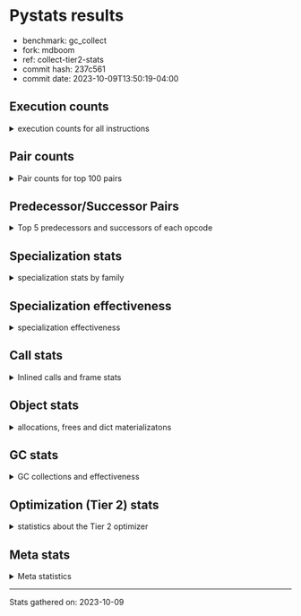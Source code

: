 
# Pystats results

- benchmark: gc_collect
- fork: mdboom
- ref: collect-tier2-stats
- commit hash: 237c561
- commit date: 2023-10-09T13:50:19-04:00

## Execution counts

<details>
<summary> execution counts for all instructions </summary>

|Name | Count | Self | Cumulative | Miss ratio | 
|---|---:|---:|---:|---:|
| LOAD_FAST | 41,875,500 | 18.5% | 18.5% |  |
| STORE_ATTR_INSTANCE_VALUE | 32,256,000 | 14.3% | 32.8% |  |
| STORE_FAST | 16,527,600 | 7.3% | 40.1% |  |
| LOAD_CONST | 16,515,900 | 7.3% | 47.4% |  |
| LOAD_FAST_LOAD_FAST | 16,515,900 | 7.3% | 54.7% |  |
| RESUME_CHECK | 16,512,180 | 7.3% | 62.1% | 0.0% |
| RETURN_CONST | 16,512,000 | 7.3% | 69.4% |  |
| POP_TOP | 8,448,120 | 3.7% | 73.1% |  |
| CALL_PY_EXACT_ARGS | 8,448,060 | 3.7% | 76.8% |  |
| RETURN_VALUE | 8,067,960 | 3.6% | 80.4% |  |
| ENTER_EXECUTOR | 8,067,840 | 3.6% | 84.0% |  |
| EXIT_INIT_CHECK | 8,064,000 | 3.6% | 87.6% |  |
| CALL_ALLOC_AND_ENTER_INIT | 8,064,000 | 3.6% | 91.1% |  |
| LOAD_ATTR_INSTANCE_VALUE | 8,064,000 | 3.6% | 94.7% |  |
| LOAD_ATTR_METHOD_WITH_VALUES | 8,064,000 | 3.6% | 98.3% |  |
| LOAD_GLOBAL_MODULE | 779,740 | 0.3% | 98.6% |  |
| POP_JUMP_IF_FALSE | 387,840 | 0.2% | 98.8% |  |
| COMPARE_OP_INT | 387,840 | 0.2% | 99.0% |  |
| GET_ITER | 384,120 | 0.2% | 99.1% |  |
| CALL_BUILTIN_CLASS | 384,120 | 0.2% | 99.3% |  |
| FOR_ITER_RANGE | 384,120 | 0.2% | 99.5% |  |
| LOAD_GLOBAL_BUILTIN | 384,120 | 0.2% | 99.6% |  |
| CALL_LIST_APPEND | 384,000 | 0.2% | 99.8% |  |
| LOAD_ATTR_METHOD_NO_DICT | 384,000 | 0.2% | 100.0% |  |
| PUSH_NULL | 11,760 | 0.0% | 100.0% |  |
| LOAD_ATTR_MODULE | 11,620 | 0.0% | 100.0% |  |
| CALL | 7,860 | 0.0% | 100.0% |  |
| CALL_BUILTIN_FAST_WITH_KEYWORDS | 3,900 | 0.0% | 100.0% |  |
| BINARY_OP_ADD_FLOAT | 3,840 | 0.0% | 100.0% | 1.6% |
| DELETE_FAST | 3,840 | 0.0% | 100.0% |  |
| POP_JUMP_IF_NOT_NONE | 3,840 | 0.0% | 100.0% |  |
| BINARY_OP_ADD_INT | 3,840 | 0.0% | 100.0% |  |
| BINARY_OP_MULTIPLY_INT | 3,840 | 0.0% | 100.0% |  |
| BINARY_OP_SUBTRACT_FLOAT | 3,840 | 0.0% | 100.0% |  |
| LOAD_DEREF | 180 | 0.0% | 100.0% |  |
| BUILD_LIST | 120 | 0.0% | 100.0% |  |
| CALL_FUNCTION_EX | 120 | 0.0% | 100.0% |  |
| NOP | 60 | 0.0% | 100.0% |  |
| CALL_INTRINSIC_1 | 60 | 0.0% | 100.0% |  |
| COPY_FREE_VARS | 60 | 0.0% | 100.0% |  |
| LIST_EXTEND | 60 | 0.0% | 100.0% |  |
| LOAD_GLOBAL | 60 | 0.0% | 100.0% |  |
| LOAD_ATTR | 40 | 0.0% | 100.0% |  |


</details>

## Pair counts

<details>
<summary> Pair counts for top 100 pairs </summary>

|Pair | Count | Self | Cumulative | 
|---|---:|---:|---:|
| LOAD_CONST LOAD_FAST | 16,128,000 | 7.1% | 7.1% |
| LOAD_FAST STORE_ATTR_INSTANCE_VALUE | 16,128,000 | 7.1% | 14.3% |
| STORE_ATTR_INSTANCE_VALUE RETURN_CONST | 16,128,000 | 7.1% | 21.4% |
| CALL_PY_EXACT_ARGS RESUME_CHECK | 8,448,060 | 3.7% | 25.2% |
| RETURN_CONST POP_TOP | 8,448,000 | 3.7% | 28.9% |
| STORE_FAST LOAD_FAST | 8,071,680 | 3.6% | 32.5% |
| RETURN_VALUE STORE_FAST | 8,067,840 | 3.6% | 36.0% |
| RESUME_CHECK LOAD_CONST | 8,064,060 | 3.6% | 39.6% |
| EXIT_INIT_CHECK RETURN_VALUE | 8,064,000 | 3.6% | 43.2% |
| LOAD_FAST STORE_FAST | 8,064,000 | 3.6% | 46.7% |
| LOAD_FAST CALL_PY_EXACT_ARGS | 8,064,000 | 3.6% | 50.3% |
| LOAD_FAST LOAD_ATTR_METHOD_WITH_VALUES | 8,064,000 | 3.6% | 53.9% |
| LOAD_FAST_LOAD_FAST LOAD_ATTR_INSTANCE_VALUE | 8,064,000 | 3.6% | 57.5% |
| LOAD_FAST_LOAD_FAST STORE_ATTR_INSTANCE_VALUE | 8,064,000 | 3.6% | 61.0% |
| RETURN_CONST EXIT_INIT_CHECK | 8,064,000 | 3.6% | 64.6% |
| CALL_ALLOC_AND_ENTER_INIT RESUME_CHECK | 8,064,000 | 3.6% | 68.2% |
| LOAD_ATTR_INSTANCE_VALUE STORE_ATTR_INSTANCE_VALUE | 8,064,000 | 3.6% | 71.7% |
| LOAD_ATTR_METHOD_WITH_VALUES LOAD_FAST | 8,064,000 | 3.6% | 75.3% |
| RESUME_CHECK LOAD_FAST_LOAD_FAST | 8,064,000 | 3.6% | 78.9% |
| STORE_ATTR_INSTANCE_VALUE LOAD_CONST | 8,064,000 | 3.6% | 82.4% |
| STORE_ATTR_INSTANCE_VALUE LOAD_FAST_LOAD_FAST | 8,064,000 | 3.6% | 86.0% |
| POP_TOP LOAD_FAST | 7,680,000 | 3.4% | 89.4% |
| STORE_FAST ENTER_EXECUTOR | 7,680,000 | 3.4% | 92.8% |
| ENTER_EXECUTOR CALL_ALLOC_AND_ENTER_INIT | 7,679,940 | 3.4% | 96.2% |
| STORE_FAST LOAD_GLOBAL_MODULE | 387,960 | 0.2% | 96.4% |
| ENTER_EXECUTOR LOAD_FAST | 387,900 | 0.2% | 96.6% |
| LOAD_FAST LOAD_CONST | 387,840 | 0.2% | 96.7% |
| COMPARE_OP_INT POP_JUMP_IF_FALSE | 387,840 | 0.2% | 96.9% |
| GET_ITER FOR_ITER_RANGE | 384,120 | 0.2% | 97.1% |
| CALL_BUILTIN_CLASS GET_ITER | 384,120 | 0.2% | 97.2% |
| FOR_ITER_RANGE STORE_FAST | 384,120 | 0.2% | 97.4% |
| LOAD_GLOBAL_BUILTIN LOAD_FAST | 384,120 | 0.2% | 97.6% |
| LOAD_FAST CALL_BUILTIN_CLASS | 384,100 | 0.2% | 97.7% |
| STORE_FAST LOAD_GLOBAL_BUILTIN | 384,100 | 0.2% | 97.9% |
| LOAD_FAST_LOAD_FAST CALL_PY_EXACT_ARGS | 384,060 | 0.2% | 98.1% |
| LOAD_GLOBAL_MODULE LOAD_FAST_LOAD_FAST | 384,060 | 0.2% | 98.3% |
| LOAD_GLOBAL_MODULE CALL_ALLOC_AND_ENTER_INIT | 384,060 | 0.2% | 98.4% |
| POP_TOP ENTER_EXECUTOR | 384,000 | 0.2% | 98.6% |
| POP_TOP RETURN_CONST | 384,000 | 0.2% | 98.8% |
| LOAD_CONST COMPARE_OP_INT | 384,000 | 0.2% | 98.9% |
| LOAD_FAST CALL_LIST_APPEND | 384,000 | 0.2% | 99.1% |
| LOAD_FAST LOAD_ATTR_METHOD_NO_DICT | 384,000 | 0.2% | 99.3% |
| POP_JUMP_IF_FALSE LOAD_FAST | 384,000 | 0.2% | 99.4% |
| CALL_LIST_APPEND LOAD_GLOBAL_MODULE | 384,000 | 0.2% | 99.6% |
| LOAD_ATTR_METHOD_NO_DICT LOAD_FAST | 384,000 | 0.2% | 99.8% |
| RESUME_CHECK LOAD_FAST | 384,000 | 0.2% | 100.0% |
| LOAD_ATTR_MODULE PUSH_NULL | 11,620 | 0.0% | 100.0% |
| LOAD_GLOBAL_MODULE LOAD_ATTR_MODULE | 11,600 | 0.0% | 100.0% |
| PUSH_NULL CALL | 7,740 | 0.0% | 100.0% |
| PUSH_NULL CALL_BUILTIN_FAST_WITH_KEYWORDS | 3,900 | 0.0% | 100.0% |
| LOAD_FAST RETURN_VALUE | 3,900 | 0.0% | 100.0% |
| CALL LOAD_FAST | 3,840 | 0.0% | 100.0% |
| CALL STORE_FAST | 3,840 | 0.0% | 100.0% |
| DELETE_FAST LOAD_GLOBAL_MODULE | 3,840 | 0.0% | 100.0% |
| LOAD_CONST BINARY_OP_ADD_INT | 3,840 | 0.0% | 100.0% |
| LOAD_FAST POP_JUMP_IF_NOT_NONE | 3,840 | 0.0% | 100.0% |
| LOAD_FAST BINARY_OP_SUBTRACT_FLOAT | 3,840 | 0.0% | 100.0% |
| LOAD_FAST LOAD_GLOBAL_MODULE | 3,840 | 0.0% | 100.0% |
| LOAD_FAST_LOAD_FAST LOAD_FAST | 3,840 | 0.0% | 100.0% |
| POP_JUMP_IF_FALSE ENTER_EXECUTOR | 3,840 | 0.0% | 100.0% |
| POP_JUMP_IF_NOT_NONE LOAD_FAST_LOAD_FAST | 3,840 | 0.0% | 100.0% |
| STORE_FAST DELETE_FAST | 3,840 | 0.0% | 100.0% |
| BINARY_OP_ADD_FLOAT STORE_FAST | 3,840 | 0.0% | 100.0% |
| BINARY_OP_ADD_INT BINARY_OP_MULTIPLY_INT | 3,840 | 0.0% | 100.0% |
| BINARY_OP_MULTIPLY_INT COMPARE_OP_INT | 3,840 | 0.0% | 100.0% |
| BINARY_OP_SUBTRACT_FLOAT BINARY_OP_ADD_FLOAT | 3,840 | 0.0% | 100.0% |
| CALL_BUILTIN_FAST_WITH_KEYWORDS STORE_FAST | 3,840 | 0.0% | 100.0% |
| PUSH_NULL LOAD_FAST | 120 | 0.0% | 100.0% |
| LOAD_DEREF PUSH_NULL | 120 | 0.0% | 100.0% |
| CALL CALL | 100 | 0.0% | 100.0% |
| NOP LOAD_DEREF | 60 | 0.0% | 100.0% |
| POP_TOP NOP | 60 | 0.0% | 100.0% |
| POP_TOP LOAD_GLOBAL_MODULE | 60 | 0.0% | 100.0% |
| RETURN_VALUE RETURN_VALUE | 60 | 0.0% | 100.0% |
| BUILD_LIST LOAD_DEREF | 60 | 0.0% | 100.0% |
| BUILD_LIST STORE_FAST | 60 | 0.0% | 100.0% |
| CALL POP_TOP | 60 | 0.0% | 100.0% |
| CALL_FUNCTION_EX COPY_FREE_VARS | 60 | 0.0% | 100.0% |
| CALL_FUNCTION_EX RESUME_CHECK | 60 | 0.0% | 100.0% |
| CALL_INTRINSIC_1 CALL_FUNCTION_EX | 60 | 0.0% | 100.0% |
| COPY_FREE_VARS RESUME_CHECK | 60 | 0.0% | 100.0% |
| LIST_EXTEND CALL_INTRINSIC_1 | 60 | 0.0% | 100.0% |
| LOAD_CONST STORE_FAST | 60 | 0.0% | 100.0% |
| LOAD_DEREF LIST_EXTEND | 60 | 0.0% | 100.0% |
| LOAD_FAST BUILD_LIST | 60 | 0.0% | 100.0% |
| LOAD_FAST CALL_FUNCTION_EX | 60 | 0.0% | 100.0% |
| CALL_BUILTIN_FAST_WITH_KEYWORDS POP_TOP | 60 | 0.0% | 100.0% |
| RESUME_CHECK BUILD_LIST | 60 | 0.0% | 100.0% |
| RESUME_CHECK LOAD_DEREF | 60 | 0.0% | 100.0% |
| RETURN_VALUE LOAD_GLOBAL | 40 | 0.0% | 100.0% |
| RETURN_VALUE LOAD_GLOBAL_MODULE | 20 | 0.0% | 100.0% |
| CALL CALL_BUILTIN_CLASS | 20 | 0.0% | 100.0% |
| LOAD_ATTR PUSH_NULL | 20 | 0.0% | 100.0% |
| LOAD_ATTR LOAD_ATTR_MODULE | 20 | 0.0% | 100.0% |
| LOAD_FAST CALL | 20 | 0.0% | 100.0% |
| LOAD_GLOBAL LOAD_ATTR | 20 | 0.0% | 100.0% |
| LOAD_GLOBAL LOAD_GLOBAL_BUILTIN | 20 | 0.0% | 100.0% |
| LOAD_GLOBAL LOAD_GLOBAL_MODULE | 20 | 0.0% | 100.0% |
| STORE_FAST LOAD_GLOBAL | 20 | 0.0% | 100.0% |
| LOAD_GLOBAL_MODULE LOAD_ATTR | 20 | 0.0% | 100.0% |


</details>

## Predecessor/Successor Pairs

<details>
<summary> Top 5 predecessors and successors of each opcode </summary>

### EXIT_INIT_CHECK

<details>
<summary> Successors and predecessors for EXIT_INIT_CHECK </summary>

|Predecessors | Count | Percentage | 
|---|---:|---:|
| RETURN_CONST | 8,064,000 | 100.0% |

|Successors | Count | Percentage | 
|---|---:|---:|
| RETURN_VALUE | 8,064,000 | 100.0% |


</details>

### GET_ITER

<details>
<summary> Successors and predecessors for GET_ITER </summary>

|Predecessors | Count | Percentage | 
|---|---:|---:|
| CALL_BUILTIN_CLASS | 384,120 | 100.0% |

|Successors | Count | Percentage | 
|---|---:|---:|
| FOR_ITER_RANGE | 384,120 | 100.0% |


</details>

### NOP

<details>
<summary> Successors and predecessors for NOP </summary>

|Predecessors | Count | Percentage | 
|---|---:|---:|
| POP_TOP | 60 | 100.0% |

|Successors | Count | Percentage | 
|---|---:|---:|
| LOAD_DEREF | 60 | 100.0% |


</details>

### POP_TOP

<details>
<summary> Successors and predecessors for POP_TOP </summary>

|Predecessors | Count | Percentage | 
|---|---:|---:|
| RETURN_CONST | 8,448,000 | 100.0% |
| CALL | 60 | 0.0% |
| CALL_BUILTIN_FAST_WITH_KEYWORDS | 60 | 0.0% |

|Successors | Count | Percentage | 
|---|---:|---:|
| LOAD_FAST | 7,680,000 | 90.9% |
| ENTER_EXECUTOR | 384,000 | 4.5% |
| RETURN_CONST | 384,000 | 4.5% |
| NOP | 60 | 0.0% |
| LOAD_GLOBAL_MODULE | 60 | 0.0% |


</details>

### PUSH_NULL

<details>
<summary> Successors and predecessors for PUSH_NULL </summary>

|Predecessors | Count | Percentage | 
|---|---:|---:|
| LOAD_ATTR_MODULE | 11,620 | 98.8% |
| LOAD_DEREF | 120 | 1.0% |
| LOAD_ATTR | 20 | 0.2% |

|Successors | Count | Percentage | 
|---|---:|---:|
| CALL | 7,740 | 65.8% |
| CALL_BUILTIN_FAST_WITH_KEYWORDS | 3,900 | 33.2% |
| LOAD_FAST | 120 | 1.0% |


</details>

### RETURN_VALUE

<details>
<summary> Successors and predecessors for RETURN_VALUE </summary>

|Predecessors | Count | Percentage | 
|---|---:|---:|
| EXIT_INIT_CHECK | 8,064,000 | 100.0% |
| LOAD_FAST | 3,900 | 0.0% |
| RETURN_VALUE | 60 | 0.0% |

|Successors | Count | Percentage | 
|---|---:|---:|
| STORE_FAST | 8,067,840 | 100.0% |
| RETURN_VALUE | 60 | 0.0% |
| LOAD_GLOBAL | 40 | 0.0% |
| LOAD_GLOBAL_MODULE | 20 | 0.0% |


</details>

### BUILD_LIST

<details>
<summary> Successors and predecessors for BUILD_LIST </summary>

|Predecessors | Count | Percentage | 
|---|---:|---:|
| LOAD_FAST | 60 | 50.0% |
| RESUME_CHECK | 60 | 50.0% |

|Successors | Count | Percentage | 
|---|---:|---:|
| LOAD_DEREF | 60 | 50.0% |
| STORE_FAST | 60 | 50.0% |


</details>

### CALL

<details>
<summary> Successors and predecessors for CALL </summary>

|Predecessors | Count | Percentage | 
|---|---:|---:|
| PUSH_NULL | 7,740 | 98.5% |
| CALL | 100 | 1.3% |
| LOAD_FAST | 20 | 0.3% |

|Successors | Count | Percentage | 
|---|---:|---:|
| LOAD_FAST | 3,840 | 48.9% |
| STORE_FAST | 3,840 | 48.9% |
| CALL | 100 | 1.3% |
| POP_TOP | 60 | 0.8% |
| CALL_BUILTIN_CLASS | 20 | 0.3% |


</details>

### CALL_FUNCTION_EX

<details>
<summary> Successors and predecessors for CALL_FUNCTION_EX </summary>

|Predecessors | Count | Percentage | 
|---|---:|---:|
| CALL_INTRINSIC_1 | 60 | 50.0% |
| LOAD_FAST | 60 | 50.0% |

|Successors | Count | Percentage | 
|---|---:|---:|
| COPY_FREE_VARS | 60 | 50.0% |
| RESUME_CHECK | 60 | 50.0% |


</details>

### CALL_INTRINSIC_1

<details>
<summary> Successors and predecessors for CALL_INTRINSIC_1 </summary>

|Predecessors | Count | Percentage | 
|---|---:|---:|
| LIST_EXTEND | 60 | 100.0% |

|Successors | Count | Percentage | 
|---|---:|---:|
| CALL_FUNCTION_EX | 60 | 100.0% |


</details>

### COPY_FREE_VARS

<details>
<summary> Successors and predecessors for COPY_FREE_VARS </summary>

|Predecessors | Count | Percentage | 
|---|---:|---:|
| CALL_FUNCTION_EX | 60 | 100.0% |

|Successors | Count | Percentage | 
|---|---:|---:|
| RESUME_CHECK | 60 | 100.0% |


</details>

### DELETE_FAST

<details>
<summary> Successors and predecessors for DELETE_FAST </summary>

|Predecessors | Count | Percentage | 
|---|---:|---:|
| STORE_FAST | 3,840 | 100.0% |

|Successors | Count | Percentage | 
|---|---:|---:|
| LOAD_GLOBAL_MODULE | 3,840 | 100.0% |


</details>

### ENTER_EXECUTOR

<details>
<summary> Successors and predecessors for ENTER_EXECUTOR </summary>

|Predecessors | Count | Percentage | 
|---|---:|---:|
| STORE_FAST | 7,680,000 | 95.2% |
| POP_TOP | 384,000 | 4.8% |
| POP_JUMP_IF_FALSE | 3,840 | 0.0% |

|Successors | Count | Percentage | 
|---|---:|---:|
| CALL_ALLOC_AND_ENTER_INIT | 7,679,940 | 95.2% |
| LOAD_FAST | 387,900 | 4.8% |


</details>

### LIST_EXTEND

<details>
<summary> Successors and predecessors for LIST_EXTEND </summary>

|Predecessors | Count | Percentage | 
|---|---:|---:|
| LOAD_DEREF | 60 | 100.0% |

|Successors | Count | Percentage | 
|---|---:|---:|
| CALL_INTRINSIC_1 | 60 | 100.0% |


</details>

### LOAD_ATTR

<details>
<summary> Successors and predecessors for LOAD_ATTR </summary>

|Predecessors | Count | Percentage | 
|---|---:|---:|
| LOAD_GLOBAL | 20 | 50.0% |
| LOAD_GLOBAL_MODULE | 20 | 50.0% |

|Successors | Count | Percentage | 
|---|---:|---:|
| PUSH_NULL | 20 | 50.0% |
| LOAD_ATTR_MODULE | 20 | 50.0% |


</details>

### LOAD_CONST

<details>
<summary> Successors and predecessors for LOAD_CONST </summary>

|Predecessors | Count | Percentage | 
|---|---:|---:|
| RESUME_CHECK | 8,064,060 | 48.8% |
| STORE_ATTR_INSTANCE_VALUE | 8,064,000 | 48.8% |
| LOAD_FAST | 387,840 | 2.3% |

|Successors | Count | Percentage | 
|---|---:|---:|
| LOAD_FAST | 16,128,000 | 97.7% |
| COMPARE_OP_INT | 384,000 | 2.3% |
| BINARY_OP_ADD_INT | 3,840 | 0.0% |
| STORE_FAST | 60 | 0.0% |


</details>

### LOAD_DEREF

<details>
<summary> Successors and predecessors for LOAD_DEREF </summary>

|Predecessors | Count | Percentage | 
|---|---:|---:|
| NOP | 60 | 33.3% |
| BUILD_LIST | 60 | 33.3% |
| RESUME_CHECK | 60 | 33.3% |

|Successors | Count | Percentage | 
|---|---:|---:|
| PUSH_NULL | 120 | 66.7% |
| LIST_EXTEND | 60 | 33.3% |


</details>

### LOAD_FAST

<details>
<summary> Successors and predecessors for LOAD_FAST </summary>

|Predecessors | Count | Percentage | 
|---|---:|---:|
| LOAD_CONST | 16,128,000 | 38.5% |
| STORE_FAST | 8,071,680 | 19.3% |
| LOAD_ATTR_METHOD_WITH_VALUES | 8,064,000 | 19.3% |
| POP_TOP | 7,680,000 | 18.3% |
| ENTER_EXECUTOR | 387,900 | 0.9% |

|Successors | Count | Percentage | 
|---|---:|---:|
| STORE_ATTR_INSTANCE_VALUE | 16,128,000 | 38.5% |
| STORE_FAST | 8,064,000 | 19.3% |
| CALL_PY_EXACT_ARGS | 8,064,000 | 19.3% |
| LOAD_ATTR_METHOD_WITH_VALUES | 8,064,000 | 19.3% |
| LOAD_CONST | 387,840 | 0.9% |


</details>

### LOAD_FAST_LOAD_FAST

<details>
<summary> Successors and predecessors for LOAD_FAST_LOAD_FAST </summary>

|Predecessors | Count | Percentage | 
|---|---:|---:|
| RESUME_CHECK | 8,064,000 | 48.8% |
| STORE_ATTR_INSTANCE_VALUE | 8,064,000 | 48.8% |
| LOAD_GLOBAL_MODULE | 384,060 | 2.3% |
| POP_JUMP_IF_NOT_NONE | 3,840 | 0.0% |

|Successors | Count | Percentage | 
|---|---:|---:|
| LOAD_ATTR_INSTANCE_VALUE | 8,064,000 | 48.8% |
| STORE_ATTR_INSTANCE_VALUE | 8,064,000 | 48.8% |
| CALL_PY_EXACT_ARGS | 384,060 | 2.3% |
| LOAD_FAST | 3,840 | 0.0% |


</details>

### LOAD_GLOBAL

<details>
<summary> Successors and predecessors for LOAD_GLOBAL </summary>

|Predecessors | Count | Percentage | 
|---|---:|---:|
| RETURN_VALUE | 40 | 66.7% |
| STORE_FAST | 20 | 33.3% |

|Successors | Count | Percentage | 
|---|---:|---:|
| LOAD_ATTR | 20 | 33.3% |
| LOAD_GLOBAL_BUILTIN | 20 | 33.3% |
| LOAD_GLOBAL_MODULE | 20 | 33.3% |


</details>

### POP_JUMP_IF_FALSE

<details>
<summary> Successors and predecessors for POP_JUMP_IF_FALSE </summary>

|Predecessors | Count | Percentage | 
|---|---:|---:|
| COMPARE_OP_INT | 387,840 | 100.0% |

|Successors | Count | Percentage | 
|---|---:|---:|
| LOAD_FAST | 384,000 | 99.0% |
| ENTER_EXECUTOR | 3,840 | 1.0% |


</details>

### POP_JUMP_IF_NOT_NONE

<details>
<summary> Successors and predecessors for POP_JUMP_IF_NOT_NONE </summary>

|Predecessors | Count | Percentage | 
|---|---:|---:|
| LOAD_FAST | 3,840 | 100.0% |

|Successors | Count | Percentage | 
|---|---:|---:|
| LOAD_FAST_LOAD_FAST | 3,840 | 100.0% |


</details>

### RETURN_CONST

<details>
<summary> Successors and predecessors for RETURN_CONST </summary>

|Predecessors | Count | Percentage | 
|---|---:|---:|
| STORE_ATTR_INSTANCE_VALUE | 16,128,000 | 97.7% |
| POP_TOP | 384,000 | 2.3% |

|Successors | Count | Percentage | 
|---|---:|---:|
| POP_TOP | 8,448,000 | 51.2% |
| EXIT_INIT_CHECK | 8,064,000 | 48.8% |


</details>

### STORE_FAST

<details>
<summary> Successors and predecessors for STORE_FAST </summary>

|Predecessors | Count | Percentage | 
|---|---:|---:|
| RETURN_VALUE | 8,067,840 | 48.8% |
| LOAD_FAST | 8,064,000 | 48.8% |
| FOR_ITER_RANGE | 384,120 | 2.3% |
| CALL | 3,840 | 0.0% |
| BINARY_OP_ADD_FLOAT | 3,840 | 0.0% |

|Successors | Count | Percentage | 
|---|---:|---:|
| LOAD_FAST | 8,071,680 | 48.8% |
| ENTER_EXECUTOR | 7,680,000 | 46.5% |
| LOAD_GLOBAL_MODULE | 387,960 | 2.3% |
| LOAD_GLOBAL_BUILTIN | 384,100 | 2.3% |
| DELETE_FAST | 3,840 | 0.0% |


</details>

### BINARY_OP_ADD_FLOAT

<details>
<summary> Successors and predecessors for BINARY_OP_ADD_FLOAT </summary>

|Predecessors | Count | Percentage | 
|---|---:|---:|
| BINARY_OP_SUBTRACT_FLOAT | 3,840 | 100.0% |

|Successors | Count | Percentage | 
|---|---:|---:|
| STORE_FAST | 3,840 | 100.0% |


</details>

### BINARY_OP_ADD_INT

<details>
<summary> Successors and predecessors for BINARY_OP_ADD_INT </summary>

|Predecessors | Count | Percentage | 
|---|---:|---:|
| LOAD_CONST | 3,840 | 100.0% |

|Successors | Count | Percentage | 
|---|---:|---:|
| BINARY_OP_MULTIPLY_INT | 3,840 | 100.0% |


</details>

### BINARY_OP_MULTIPLY_INT

<details>
<summary> Successors and predecessors for BINARY_OP_MULTIPLY_INT </summary>

|Predecessors | Count | Percentage | 
|---|---:|---:|
| BINARY_OP_ADD_INT | 3,840 | 100.0% |

|Successors | Count | Percentage | 
|---|---:|---:|
| COMPARE_OP_INT | 3,840 | 100.0% |


</details>

### BINARY_OP_SUBTRACT_FLOAT

<details>
<summary> Successors and predecessors for BINARY_OP_SUBTRACT_FLOAT </summary>

|Predecessors | Count | Percentage | 
|---|---:|---:|
| LOAD_FAST | 3,840 | 100.0% |

|Successors | Count | Percentage | 
|---|---:|---:|
| BINARY_OP_ADD_FLOAT | 3,840 | 100.0% |


</details>

### CALL_ALLOC_AND_ENTER_INIT

<details>
<summary> Successors and predecessors for CALL_ALLOC_AND_ENTER_INIT </summary>

|Predecessors | Count | Percentage | 
|---|---:|---:|
| ENTER_EXECUTOR | 7,679,940 | 95.2% |
| LOAD_GLOBAL_MODULE | 384,060 | 4.8% |

|Successors | Count | Percentage | 
|---|---:|---:|
| RESUME_CHECK | 8,064,000 | 100.0% |


</details>

### CALL_BUILTIN_CLASS

<details>
<summary> Successors and predecessors for CALL_BUILTIN_CLASS </summary>

|Predecessors | Count | Percentage | 
|---|---:|---:|
| LOAD_FAST | 384,100 | 100.0% |
| CALL | 20 | 0.0% |

|Successors | Count | Percentage | 
|---|---:|---:|
| GET_ITER | 384,120 | 100.0% |


</details>

### CALL_BUILTIN_FAST_WITH_KEYWORDS

<details>
<summary> Successors and predecessors for CALL_BUILTIN_FAST_WITH_KEYWORDS </summary>

|Predecessors | Count | Percentage | 
|---|---:|---:|
| PUSH_NULL | 3,900 | 100.0% |

|Successors | Count | Percentage | 
|---|---:|---:|
| STORE_FAST | 3,840 | 98.5% |
| POP_TOP | 60 | 1.5% |


</details>

### CALL_LIST_APPEND

<details>
<summary> Successors and predecessors for CALL_LIST_APPEND </summary>

|Predecessors | Count | Percentage | 
|---|---:|---:|
| LOAD_FAST | 384,000 | 100.0% |

|Successors | Count | Percentage | 
|---|---:|---:|
| LOAD_GLOBAL_MODULE | 384,000 | 100.0% |


</details>

### CALL_PY_EXACT_ARGS

<details>
<summary> Successors and predecessors for CALL_PY_EXACT_ARGS </summary>

|Predecessors | Count | Percentage | 
|---|---:|---:|
| LOAD_FAST | 8,064,000 | 95.5% |
| LOAD_FAST_LOAD_FAST | 384,060 | 4.5% |

|Successors | Count | Percentage | 
|---|---:|---:|
| RESUME_CHECK | 8,448,060 | 100.0% |


</details>

### COMPARE_OP_INT

<details>
<summary> Successors and predecessors for COMPARE_OP_INT </summary>

|Predecessors | Count | Percentage | 
|---|---:|---:|
| LOAD_CONST | 384,000 | 99.0% |
| BINARY_OP_MULTIPLY_INT | 3,840 | 1.0% |

|Successors | Count | Percentage | 
|---|---:|---:|
| POP_JUMP_IF_FALSE | 387,840 | 100.0% |


</details>

### FOR_ITER_RANGE

<details>
<summary> Successors and predecessors for FOR_ITER_RANGE </summary>

|Predecessors | Count | Percentage | 
|---|---:|---:|
| GET_ITER | 384,120 | 100.0% |

|Successors | Count | Percentage | 
|---|---:|---:|
| STORE_FAST | 384,120 | 100.0% |


</details>

### LOAD_ATTR_INSTANCE_VALUE

<details>
<summary> Successors and predecessors for LOAD_ATTR_INSTANCE_VALUE </summary>

|Predecessors | Count | Percentage | 
|---|---:|---:|
| LOAD_FAST_LOAD_FAST | 8,064,000 | 100.0% |

|Successors | Count | Percentage | 
|---|---:|---:|
| STORE_ATTR_INSTANCE_VALUE | 8,064,000 | 100.0% |


</details>

### LOAD_ATTR_METHOD_NO_DICT

<details>
<summary> Successors and predecessors for LOAD_ATTR_METHOD_NO_DICT </summary>

|Predecessors | Count | Percentage | 
|---|---:|---:|
| LOAD_FAST | 384,000 | 100.0% |

|Successors | Count | Percentage | 
|---|---:|---:|
| LOAD_FAST | 384,000 | 100.0% |


</details>

### LOAD_ATTR_METHOD_WITH_VALUES

<details>
<summary> Successors and predecessors for LOAD_ATTR_METHOD_WITH_VALUES </summary>

|Predecessors | Count | Percentage | 
|---|---:|---:|
| LOAD_FAST | 8,064,000 | 100.0% |

|Successors | Count | Percentage | 
|---|---:|---:|
| LOAD_FAST | 8,064,000 | 100.0% |


</details>

### LOAD_ATTR_MODULE

<details>
<summary> Successors and predecessors for LOAD_ATTR_MODULE </summary>

|Predecessors | Count | Percentage | 
|---|---:|---:|
| LOAD_GLOBAL_MODULE | 11,600 | 99.8% |
| LOAD_ATTR | 20 | 0.2% |

|Successors | Count | Percentage | 
|---|---:|---:|
| PUSH_NULL | 11,620 | 100.0% |


</details>

### LOAD_GLOBAL_BUILTIN

<details>
<summary> Successors and predecessors for LOAD_GLOBAL_BUILTIN </summary>

|Predecessors | Count | Percentage | 
|---|---:|---:|
| STORE_FAST | 384,100 | 100.0% |
| LOAD_GLOBAL | 20 | 0.0% |

|Successors | Count | Percentage | 
|---|---:|---:|
| LOAD_FAST | 384,120 | 100.0% |


</details>

### LOAD_GLOBAL_MODULE

<details>
<summary> Successors and predecessors for LOAD_GLOBAL_MODULE </summary>

|Predecessors | Count | Percentage | 
|---|---:|---:|
| STORE_FAST | 387,960 | 49.8% |
| CALL_LIST_APPEND | 384,000 | 49.2% |
| DELETE_FAST | 3,840 | 0.5% |
| LOAD_FAST | 3,840 | 0.5% |
| POP_TOP | 60 | 0.0% |

|Successors | Count | Percentage | 
|---|---:|---:|
| LOAD_FAST_LOAD_FAST | 384,060 | 49.3% |
| CALL_ALLOC_AND_ENTER_INIT | 384,060 | 49.3% |
| LOAD_ATTR_MODULE | 11,600 | 1.5% |
| LOAD_ATTR | 20 | 0.0% |


</details>

### RESUME_CHECK

<details>
<summary> Successors and predecessors for RESUME_CHECK </summary>

|Predecessors | Count | Percentage | 
|---|---:|---:|
| CALL_PY_EXACT_ARGS | 8,448,060 | 51.2% |
| CALL_ALLOC_AND_ENTER_INIT | 8,064,000 | 48.8% |
| CALL_FUNCTION_EX | 60 | 0.0% |
| COPY_FREE_VARS | 60 | 0.0% |

|Successors | Count | Percentage | 
|---|---:|---:|
| LOAD_CONST | 8,064,060 | 48.8% |
| LOAD_FAST_LOAD_FAST | 8,064,000 | 48.8% |
| LOAD_FAST | 384,000 | 2.3% |
| BUILD_LIST | 60 | 0.0% |
| LOAD_DEREF | 60 | 0.0% |


</details>

### STORE_ATTR_INSTANCE_VALUE

<details>
<summary> Successors and predecessors for STORE_ATTR_INSTANCE_VALUE </summary>

|Predecessors | Count | Percentage | 
|---|---:|---:|
| LOAD_FAST | 16,128,000 | 50.0% |
| LOAD_FAST_LOAD_FAST | 8,064,000 | 25.0% |
| LOAD_ATTR_INSTANCE_VALUE | 8,064,000 | 25.0% |

|Successors | Count | Percentage | 
|---|---:|---:|
| RETURN_CONST | 16,128,000 | 50.0% |
| LOAD_CONST | 8,064,000 | 25.0% |
| LOAD_FAST_LOAD_FAST | 8,064,000 | 25.0% |


</details>


</details>

## Specialization stats

<details>
<summary> specialization stats by family </summary>

### BINARY_OP

<details>
<summary> specialization stats for BINARY_OP family </summary>

|Kind | Count | Ratio | 
|---|---:|---:|
|          hit | 15,300 | 99.6% |
|         miss | 60 | 0.4% |


</details>

### CALL

<details>
<summary> specialization stats for CALL family </summary>

|Kind | Count | Ratio | 
|---|---:|---:|
|     deferred | 7,740 | 0.0% |
|          hit | 17,284,080 | 100.0% |

| | Count | Ratio | 
|---|---:|---:|
| Success | 20 | 16.7% |
| Failure | 100 | 83.3% |

|Failure kind | Count | Ratio | 
|---|---:|---:|
| cfunc noargs | 100 | 100.0% |


</details>

### COMPARE_OP

<details>
<summary> specialization stats for COMPARE_OP family </summary>

|Kind | Count | Ratio | 
|---|---:|---:|
|          hit | 387,840 | 100.0% |


</details>

### FOR_ITER

<details>
<summary> specialization stats for FOR_ITER family </summary>

|Kind | Count | Ratio | 
|---|---:|---:|
|          hit | 384,120 | 100.0% |


</details>

### LOAD_ATTR

<details>
<summary> specialization stats for LOAD_ATTR family </summary>

|Kind | Count | Ratio | 
|---|---:|---:|
|     deferred | 20 | 0.0% |
|          hit | 16,523,620 | 100.0% |

| | Count | Ratio | 
|---|---:|---:|
| Success | 20 | 100.0% |
| Failure | 0 | 0.0% |


</details>

### LOAD_GLOBAL

<details>
<summary> specialization stats for LOAD_GLOBAL family </summary>

|Kind | Count | Ratio | 
|---|---:|---:|
|     deferred | 20 | 0.0% |
|          hit | 1,163,860 | 100.0% |

| | Count | Ratio | 
|---|---:|---:|
| Success | 40 | 100.0% |
| Failure | 0 | 0.0% |


</details>

### POP_JUMP_IF_FALSE

<details>
<summary> specialization stats for POP_JUMP_IF_FALSE family </summary>


</details>

### POP_JUMP_IF_NOT_NONE

<details>
<summary> specialization stats for POP_JUMP_IF_NOT_NONE family </summary>


</details>

### STORE_ATTR

<details>
<summary> specialization stats for STORE_ATTR family </summary>

|Kind | Count | Ratio | 
|---|---:|---:|
|          hit | 32,256,000 | 100.0% |


</details>


</details>

## Specialization effectiveness

<details>
<summary> specialization effectiveness </summary>

|Instructions | Count | Ratio | 
|---|---:|---:|
| Basic | 140,995,200 | 62.4% |
| Not specialized | 407,380 | 0.2% |
| Specialized | 84,519,320 | 37.4% |

### Deferred by instruction

<details>
<summary> deferred by instruction </summary>

|Name | Count | Ratio | 
|---|---:|---:|
| RESUME | 368,934,881,474,191,024,640 | 100.0% |
| CALL | 7,740 | 0.0% |
| LOAD_ATTR | 20 | 0.0% |
| LOAD_GLOBAL | 20 | 0.0% |
| BINARY_SLICE | 0 | 0.0% |
| STORE_SLICE | 0 | 0.0% |
| BINARY_SUBSCR | 0 | 0.0% |
| EXIT_INIT_CHECK | 0 | 0.0% |
| GET_ITER | 0 | 0.0% |
| NOP | 0 | 0.0% |


</details>

### Misses by instruction

<details>
<summary> misses by instruction </summary>

|Name | Count | Ratio | 
|---|---:|---:|
| RESUME | 7,680 | 49.8% |
| RESUME_CHECK | 7,680 | 49.8% |
| BINARY_OP_ADD_FLOAT | 60 | 0.4% |
| EXIT_INIT_CHECK | 0 | 0.0% |
| GET_ITER | 0 | 0.0% |
| NOP | 0 | 0.0% |
| POP_TOP | 0 | 0.0% |
| PUSH_NULL | 0 | 0.0% |
| RETURN_VALUE | 0 | 0.0% |
| BUILD_LIST | 0 | 0.0% |


</details>


</details>

## Call stats

<details>
<summary> Inlined calls and frame stats </summary>

| | Count | Ratio | 
|---|---:|---:|
| Calls to PyEval_EvalDefault | 0 | 0.0% |
| Calls to Python functions inlined | 16,512,180 | 100.0% |
| Calls via PyEval_EvalFrame (total) | 0 | 0.0% |
| Calls via PyEval_EvalFrame (vector) | 0 | 0.0% |
| Calls via PyEval_EvalFrame (generator) | 0 | 0.0% |
| Calls via PyEval_EvalFrame (legacy) | 0 | 0.0% |
| Calls via PyEval_EvalFrame (function vectorcall) | 0 | 0.0% |
| Calls via PyEval_EvalFrame (build class) | 0 | 0.0% |
| Calls via PyEval_EvalFrame (slot) | 0 | 0.0% |
| Calls via PyEval_EvalFrame (function ex) | 120 | 0.0% |
| Calls via PyEval_EvalFrame (api) | 0 | 0.0% |
| Calls via PyEval_EvalFrame (method) | 0 | 0.0% |
| Frame objects created | 0 | 0.0% |
| Frames pushed | 24,579,960 | 148.9% |


</details>

## Object stats

<details>
<summary> allocations, frees and dict materializatons </summary>

| | Count | Ratio | 
|---|---:|---:|
| Allocations from freelist | 0 | 0.0% |
| Frees to freelist | 11,640 |  |
| Allocations | 16,953,960 | 100.0% |
| Allocations to 512 bytes | 16,953,960 | 100.0% |
| Allocations to 4 kbytes | 0 | 0.0% |
| Allocations over 4 kbytes | 0 | 0.0% |
| Frees | 16,957,720 |  |
| New values | 0 |  |
| Interpreter increfs | 131,759,020 | 84.9% |
| Interpreter decrefs | 123,334,140 | 75.2% |
| Increfs | 23,439,160 | 15.1% |
| Decrefs | 40,753,880 | 24.8% |
| Materialize dict (on request) | 0 |  |
| Materialize dict (new key) | 0 |  |
| Materialize dict (too big) | 0 |  |
| Materialize dict (str subclass) | 0 |  |
| Dematerialize dict | 0 |  |
| Method cache hits | 17 |  |
| Method cache misses | 3 |  |
| Method cache collisions | 3 |  |
| Method cache dunder hits | 0 |  |
| Method cache dunder misses | 0 |  |


</details>

## GC stats

<details>
<summary> GC collections and effectiveness </summary>

|Generation | Collections | Objects collected | Object visits | 
|---:|---:|---:|---:|
| 0 | 7,680 | 0 | 32,509,440 |
| 1 | 0 | 0 | 0 |
| 2 | 7,680 | 8,064,000 | 970,183,760 |


</details>

## Optimization (Tier 2) stats

<details>
<summary> statistics about the Tier 2 optimizer </summary>

| | Count | Ratio | 
|---|---:|---:|
| Optimization attempts | 0 |  |
| Traces created | 0 |  |
| Traces executed | 8,067,840 |  |
| Uops executed | 87,357,180 | 10.83 |
| Trace stack overflow | 0 |  |
| Trace stack underflow | 0 |  |
| Trace too long | 0 |  |
| Trace too short | 0 |  |
| Inner loop found | 0 |  |
| Recursive call | 0 |  |

### Trace length histogram

<details>
<summary> trace length histogram </summary>

|Range | Count | Ratio | 
|---|---:|---:|
| <= 1 | 0 |  |


</details>

### Optimized trace length histogram

<details>
<summary> optimized trace length histogram </summary>

|Range | Count | Ratio | 
|---|---:|---:|
| <= 1 | 0 |  |


</details>

### Trace run length histogram

<details>
<summary> trace run length histogram </summary>

|Range | Count | Ratio | 
|---|---:|---:|
| <= 1 | 0 | 0.0% |
| <= 2 | 0 | 0.0% |
| <= 4 | 0 | 0.0% |
| <= 8 | 387,900 | 4.8% |
| <= 16 | 7,676,160 | 95.1% |
| <= 32 | 0 | 0.0% |
| <= 64 | 3,780 | 0.0% |


</details>

### Uop execution stats

<details>
<summary> uop execution stats </summary>

|Name | Count | Self | Cumulative | Miss ratio | 
|---|---:|---:|---:|---:|
| _SET_IP | 23,860,980 | 27.3% | 27.3% |  |
| _ITER_CHECK_RANGE | 8,071,620 | 9.2% | 36.6% |  |
| _IS_ITER_EXHAUSTED_RANGE | 8,071,620 | 9.2% | 45.8% |  |
| _POP_JUMP_IF_TRUE | 8,071,620 | 9.2% | 55.0% |  |
| _EXIT_TRACE | 8,067,840 | 9.2% | 64.3% |  |
| _GUARD_GLOBALS_VERSION | 7,691,280 | 8.8% | 73.1% |  |
| STORE_FAST | 7,687,500 | 8.8% | 81.9% |  |
| _LOAD_GLOBAL_MODULE | 7,687,500 | 8.8% | 90.7% |  |
| _ITER_NEXT_RANGE | 7,683,720 | 8.8% | 99.5% |  |
| POP_TOP | 391,680 | 0.4% | 99.9% |  |
| LOAD_FAST | 11,340 | 0.0% | 99.9% |  |
| GET_ITER | 3,780 | 0.0% | 99.9% |  |
| PUSH_NULL | 3,780 | 0.0% | 99.9% |  |
| BUILD_LIST | 3,780 | 0.0% | 99.9% |  |
| CALL_BUILTIN_CLASS | 3,780 | 0.0% | 99.9% |  |
| CALL_BUILTIN_FAST_WITH_KEYWORDS | 3,780 | 0.0% | 100.0% |  |
| RESUME_CHECK | 3,780 | 0.0% | 100.0% |  |
| _GUARD_BUILTINS_VERSION | 3,780 | 0.0% | 100.0% |  |
| _LOAD_GLOBAL_BUILTINS | 3,780 | 0.0% | 100.0% |  |
| _CHECK_ATTR_MODULE | 3,780 | 0.0% | 100.0% |  |
| _LOAD_ATTR_MODULE | 3,780 | 0.0% | 100.0% |  |
| _CHECK_PEP_523 | 3,780 | 0.0% | 100.0% |  |
| _CHECK_FUNCTION_EXACT_ARGS | 3,780 | 0.0% | 100.0% |  |
| _CHECK_STACK_SPACE | 3,780 | 0.0% | 100.0% |  |
| _INIT_CALL_PY_EXACT_ARGS | 3,780 | 0.0% | 100.0% |  |
| _PUSH_FRAME | 3,780 | 0.0% | 100.0% |  |
| _SAVE_CURRENT_IP | 3,780 | 0.0% | 100.0% |  |


</details>

### Unsupported opcodes

<details>
<summary> unsupported opcodes </summary>


</details>


</details>

## Meta stats

<details>
<summary> Meta statistics </summary>

| | Count | 
|---|---:|
| Number of data files | 20 |


</details>

---
Stats gathered on: 2023-10-09
